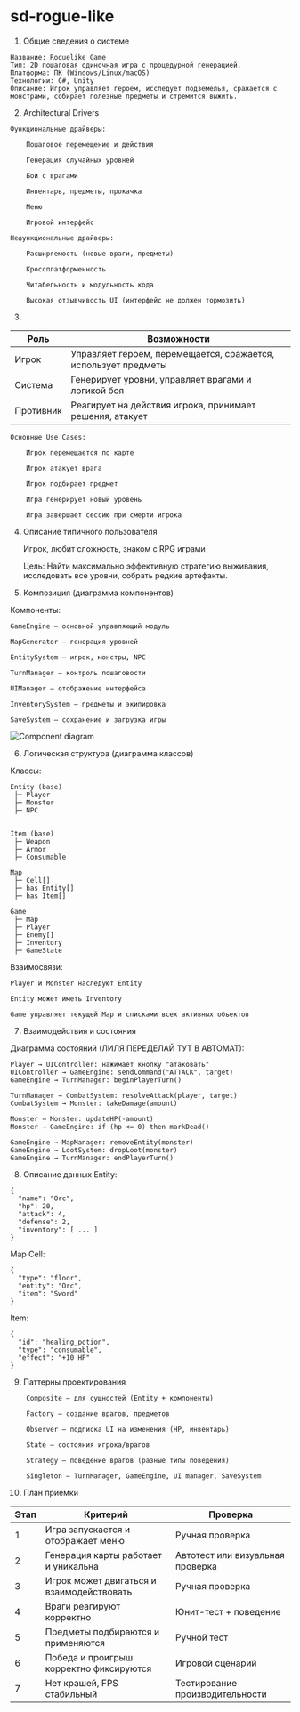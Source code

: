# sd-rogue-like

1. Общие сведения о системе
```
Название: Roguelike Game
Тип: 2D пошаговая одиночная игра с процедурной генерацией.
Платформа: ПК (Windows/Linux/macOS)
Технологии: C#, Unity
Описание: Игрок управляет героем, исследует подземелья, сражается с монстрами, собирает полезные предметы и стремится выжить.
```

2. Architectural Drivers

```
Функциональные драйверы:

    Пошаговое перемещение и действия

    Генерация случайных уровней

    Бои с врагами

    Инвентарь, предметы, прокачка
    
    Меню

    Игровой интерфейс
```
```
Нефункциональные драйверы:

    Расширяемость (новые враги, предметы)

    Кроссплатформенность

    Читабельность и модульность кода

    Высокая отзывчивость UI (интерфейс не должен тормозить)
```
3. 
| Роль          | Возможности                                                       |
|---------------|--------------------------------------------------------------------|
| Игрок         | Управляет героем, перемещается, сражается, использует предметы    |
| Система       | Генерирует уровни, управляет врагами и логикой боя                |
| Противник  | Реагирует на действия игрока, принимает решения, атакует                |

```
Основные Use Cases:

    Игрок перемещается по карте

    Игрок атакует врага

    Игрок подбирает предмет

    Игра генерирует новый уровень

    Игра завершает сессию при смерти игрока
```
4. Описание типичного пользователя

    Игрок, любит сложность, знаком с RPG играми

    Цель: Найти максимально эффективную стратегию выживания, исследовать все уровни, собрать редкие артефакты.

5. Композиция (диаграмма компонентов)

Компоненты:

    GameEngine — основной управляющий модуль

    MapGenerator — генерация уровней

    EntitySystem — игрок, монстры, NPC

    TurnManager — контроль пошаговости

    UIManager — отображение интерфейса

    InventorySystem — предметы и экипировка

    SaveSystem — сохранение и загрузка игры

![Component diagram](https://github.com/lilyreber/sd-rogue-like/blob/main/diagrams/components.png)

6. Логическая структура (диаграмма классов)

Классы:

```
Entity (base)
 ├─ Player
 ├─ Monster
 ├─ NPC


Item (base)
 ├─ Weapon
 ├─ Armor
 ├─ Consumable 

Map
 ├─ Cell[]
 ├─ has Entity[]
 ├─ has Item[]

Game
 ├─ Map
 ├─ Player
 ├─ Enemy[]
 ├─ Inventory
 ├─ GameState
```
Взаимосвязи:

    Player и Monster наследуют Entity

    Entity может иметь Inventory

    Game управляет текущей Map и списками всех активных объектов

7. Взаимодействия и состояния

Диаграмма состояний (ЛИЛЯ ПЕРЕДЕЛАЙ ТУТ В АВТОМАТ):
```
Player → UIController: нажимает кнопку "атаковать"
UIController → GameEngine: sendCommand("ATTACK", target)
GameEngine → TurnManager: beginPlayerTurn()

TurnManager → CombatSystem: resolveAttack(player, target)
CombatSystem → Monster: takeDamage(amount)

Monster → Monster: updateHP(-amount)
Monster → GameEngine: if (hp <= 0) then markDead()

GameEngine → MapManager: removeEntity(monster)
GameEngine → LootSystem: dropLoot(monster)
GameEngine → TurnManager: endPlayerTurn()

```
8. Описание данных
Entity:
```
{
  "name": "Orc",
  "hp": 20,
  "attack": 4,
  "defense": 2,
  "inventory": [ ... ]
}
```
Map Cell:
```
{
  "type": "floor",
  "entity": "Orc",
  "item": "Sword"
}
```
Item:
```
{
  "id": "healing_potion",
  "type": "consumable",
  "effect": "+10 HP"
}
```
9. Паттерны проектирования
```
    Composite — для сущностей (Entity + компоненты)

    Factory — создание врагов, предметов

    Observer — подписка UI на изменения (HP, инвентарь)

    State — состояния игрока/врагов

    Strategy — поведение врагов (разные типы поведения)

    Singleton — TurnManager, GameEngine, UI manager, SaveSystem
```

10. План приемки

| Этап | Критерий                                     | Проверка                          |
|------|----------------------------------------------|-----------------------------------|
| 1    | Игра запускается и отображает меню           | Ручная проверка                   |
| 2    | Генерация карты работает и уникальна         | Автотест или визуальная проверка |
| 3    | Игрок может двигаться и взаимодействовать    | Ручная проверка                  |
| 4    | Враги реагируют корректно                    | Юнит-тест + поведение             |
| 5    | Предметы подбираются и применяются           | Ручной тест                       |
| 6    | Победа и проигрыш корректно фиксируются      | Игровой сценарий                  |
| 7    | Нет крашей, FPS стабильный                   | Тестирование производительности   |

